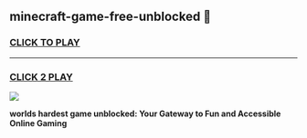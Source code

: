 
## minecraft-game-free-unblocked 👋
<h3>
<a href="https://premium.freeplayer.one?title=minecraft-game-free-unblocked&ref=14F">CLICK TO PLAY</a></h3>
<hr>

<h3>
<a href="https://premium.freeplayer.one?title=minecraft-game-free-unblocked&ref=14F">CLICK 2 PLAY</a>
  
</h3>

<a href="https://premium.freeplayer.one?title=minecraft-game-free-unblocked&ref=12F/"><img src="https://clearcache.store/games.png"></a>


**worlds hardest game unblocked: Your Gateway to Fun and Accessible Online Gaming**
